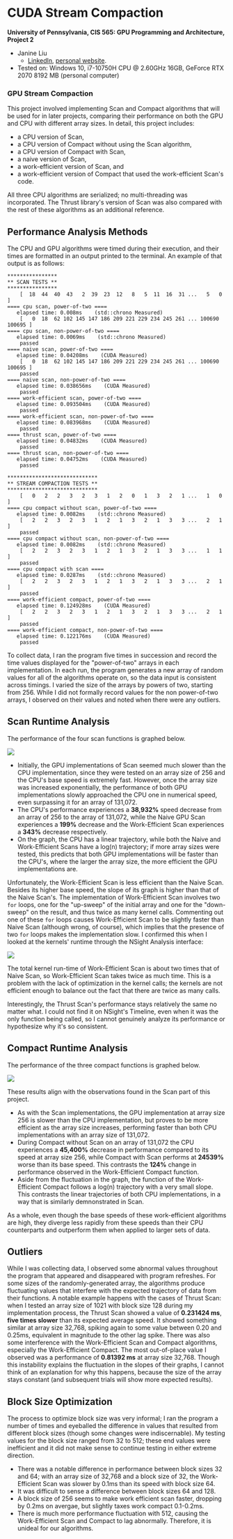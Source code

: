 CUDA Stream Compaction
======================

**University of Pennsylvania, CIS 565: GPU Programming and Architecture, Project 2**

* Janine Liu
  * [LinkedIn](https://www.linkedin.com/in/liujanine/), [personal website](https://www.janineliu.com/).
* Tested on: Windows 10, i7-10750H CPU @ 2.60GHz 16GB, GeForce RTX 2070 8192 MB (personal computer)

### GPU Stream Compaction

This project involved implementing Scan and Compact algorithms that will be used for in later projects, comparing their performance on both the GPU and CPU with different array sizes. In detail, this project includes:
* a CPU version of Scan,
* a CPU version of Compact without using the Scan algorithm,
* a CPU version of Compact with Scan,
* a naive version of Scan,
* a work-efficient version of Scan, and
* a work-efficient version of Compact that used the work-efficient Scan's code.

All three CPU algorithms are serialized; no multi-threading was incorporated. The Thrust library's version of Scan was also compared with the rest of these algorithms as an additional reference. 

## Performance Analysis Methods

The CPU and GPU algorithms were timed during their execution, and their times are formatted in an output printed to the terminal. An example of that output is as follows:

```
****************
** SCAN TESTS **
****************
    [  18  44  40  43   2  39  23  12   8   5  11  16  31 ...   5   0 ]
==== cpu scan, power-of-two ====
   elapsed time: 0.008ms    (std::chrono Measured)
    [   0  18  62 102 145 147 186 209 221 229 234 245 261 ... 100690 100695 ]
==== cpu scan, non-power-of-two ====
   elapsed time: 0.0069ms    (std::chrono Measured)
    passed
==== naive scan, power-of-two ====
   elapsed time: 0.04208ms    (CUDA Measured)
    [   0  18  62 102 145 147 186 209 221 229 234 245 261 ... 100690 100695 ]
    passed
==== naive scan, non-power-of-two ====
   elapsed time: 0.038656ms    (CUDA Measured)
    passed
==== work-efficient scan, power-of-two ====
   elapsed time: 0.093504ms    (CUDA Measured)
    passed
==== work-efficient scan, non-power-of-two ====
   elapsed time: 0.083968ms    (CUDA Measured)
    passed
==== thrust scan, power-of-two ====
   elapsed time: 0.04832ms    (CUDA Measured)
    passed
==== thrust scan, non-power-of-two ====
   elapsed time: 0.04752ms    (CUDA Measured)
    passed

*****************************
** STREAM COMPACTION TESTS **
*****************************
    [   0   2   2   3   2   3   1   2   0   1   3   2   1 ...   1   0 ]
==== cpu compact without scan, power-of-two ====
   elapsed time: 0.0082ms    (std::chrono Measured)
    [   2   2   3   2   3   1   2   1   3   2   1   3   3 ...   2   1 ]
    passed
==== cpu compact without scan, non-power-of-two ====
   elapsed time: 0.0082ms    (std::chrono Measured)
    [   2   2   3   2   3   1   2   1   3   2   1   3   3 ...   1   1 ]
    passed
==== cpu compact with scan ====
   elapsed time: 0.0287ms    (std::chrono Measured)
    [   2   2   3   2   3   1   2   1   3   2   1   3   3 ...   2   1 ]
    passed
==== work-efficient compact, power-of-two ====
   elapsed time: 0.124928ms    (CUDA Measured)
    [   2   2   3   2   3   1   2   1   3   2   1   3   3 ...   2   1 ]
    passed
==== work-efficient compact, non-power-of-two ====
   elapsed time: 0.122176ms    (CUDA Measured)
    passed
```

To collect data, I ran the program five times in succession and record the time values displayed for the "power-of-two" arrays in each implementation. In each run, the program generates a new array of random values for all of the algorithms operate on, so the data input is consistent across timings. I varied the size of the arrays by powers of two, starting from 256. While I did not formally record values for the non power-of-two arrays, I observed on their values and noted when there were any outliers.

## Scan Runtime Analysis

The performance of the four scan functions is graphed below.

![](img/scan_perf.png)

* Initially, the GPU implementations of Scan seemed much slower than the CPU implementation, since they were tested on an array size of 256 and the CPU's base speed is extremely fast. However, once the array size was increased exponentially, the performance of both GPU implementations slowly approached the CPU one in numerical speed, even surpassing it for an array of 131,072.
* The CPU's performance experiences a **38,932%** speed decrease from an array of 256 to the array of 131,072, while the Naive GPU Scan experiences a **199%** decrease and the Work-Efficient Scan experiences a **343%** decrease respectively.
* On the graph, the CPU has a linear trajectory, while both the Naive and Work-Efficient Scans have a log(n) trajectory; if more array sizes were tested, this predicts that both GPU implementations will be faster than the CPU's, where the larger the array size, the more efficient the GPU implementations are.

Unfortunately, the Work-Efficient Scan is less efficient than the Naive Scan. Besides its higher base speed, the slope of its graph is higher than that of the Naive Scan's. The implementation of Work-Efficient Scan involves two `for` loops, one for the "up-sweep" of the initial array and one for the "down-sweep" on the result, and thus twice as many kernel calls. Commenting out one of these `for` loops causes Work-Efficient Scan to be slightly faster than Naive Scan (although wrong, of course), which implies that the presence of two `for` loops makes the implementation slow. I confirmed this when I looked at the kernels' runtime through the NSight Analysis interface:

![](img/scan_cuda_analysis.png)

The total kernel run-time of Work-Efficient Scan is about two times that of Naive Scan, so Work-Efficient Scan takes twice as much time. This is a problem with the lack of optimization in the kernel calls; the kernels are not efficient enough to balance out the fact that there are twice as many calls. 

Interestingly, the Thrust Scan's performance stays relatively the same no matter what. I could not find it on NSight's Timeline, even when it was the only function being called, so I cannot genuinely analyze its performance or hypothesize why it's so consistent.

## Compact Runtime Analysis

The performance of the three compact functions is graphed below.

![](img/compact_perf.png)

These results align with the observations found in the Scan part of this project.

* As with the Scan implementations, the GPU implementation at array size 256 is slower than the CPU implementation, but proves to be more efficient as the array size increases, performing faster than both CPU implementations with an array size of 131,072.
* During Compact without Scan on an array of 131,072 the CPU experiences a **45,400%** decrease in performance compared to its speed at array size 256, while Compact with Scan performs at **24539%** worse than its base speed. This contrasts the **124%** change in performance observed in the Work-Efficient Compact function.
* Aside from the fluctuation in the graph, the function of the Work-Efficient Compact follows a log(n) trajectory with a very small slope. This contrasts the linear trajectories of both CPU implementations, in a way that is similarly demnonstrated in Scan.

As a whole, even though the base speeds of these work-efficient algorithms are high, they diverge less rapidly from these speeds than their CPU counterparts and outperform them when applied to larger sets of data.

## Outliers

While I was collecting data, I observed some abnormal values throughout the program that appeared and disappeared with program refreshes. For some sizes of the randomly-generated array, the algorithms produce fluctuating values that interfere with the expected trajectory of data from their functions. A notable example happens with the cases of Thrust Scan: when I tested an array size of 1021 with block size 128 during my implementation process, the Thrust Scan showed a value of **0.231424 ms**, **five times slower** than its expected average speed. It showed something similar at array size 32,768, spiking again to some value between 0.20 and 0.25ms, equivalent in magnitude to the other lag spike. There was also some interference with the Work-Efficient Scan and Compact algorithms, especially the Work-Efficient Compact. The most out-of-place value I observed was a performance of **0.81392 ms** at array size 32,768. Though this instability explains the fluctuation in the slopes of their graphs, I cannot think of an explanation for why this happens, because the size of the array stays constant (and subsequent trials will show more expected results). 

## Block Size Optimization

The process to optimize block size was very informal; I ran the program a number of times and eyeballed the difference in values that resulted from different block sizes (though some changes were indiscernable). My testing values for the block size ranged from 32 to 512; these end values were inefficient and it did not make sense to continue testing in either extreme direction.

* There was a notable difference in performance between block sizes 32 and 64; with an array size of 32,768 and a block size of 32, the Work-Efficient Scan was slower by 0.1ms than its speed with block size 64.
* It was difficult to sense a difference between block sizes 64 and 128.
* A block size of 256 seems to make work efficient scan faster, dropping by 0.2ms on avergae, but slightly taxes work compact 0.1-0.2ms.
* There is much more performance fluctuation with 512, causing the Work-Efficient Scan and Compact to lag abnormally. Therefore, it is unideal for our algorithms.
